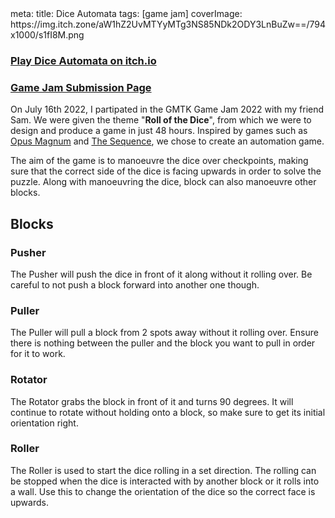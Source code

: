 <route lang="yaml">
meta:
  title: Dice Automata
  tags: [game jam]
  coverImage: https://img.itch.zone/aW1hZ2UvMTYyMTg3NS85NDk2ODY3LnBuZw==/794x1000/s1fI8M.png
</route>

### <a href="https://reedsman.itch.io/dice-automata">Play Dice Automata on itch.io</a>
### <a href="https://itch.io/jam/gmtk-jam-2022/rate/1621875" target="_blank">Game Jam Submission Page</a>

On July 16th 2022, I partipated in the GMTK Game Jam 2022 with my friend Sam. We were given the theme "**Roll of the Dice**", from which we were to design and produce a game in just 48 hours. Inspired by games such as [Opus Magnum](https://www.zachtronics.com/opus-magnum/) and [The Sequence](https://play.google.com/store/apps/details?id=com.onemanband.thesequence), we chose to create an automation game.

The aim of the game is to manoeuvre the dice over checkpoints, making sure that the correct side of the dice is facing upwards in order to solve the puzzle. Along with manoeuvring the dice, block can also manoeuvre other blocks.

## Blocks

### Pusher

The Pusher will push the dice in front of it along without it rolling over. Be careful to not push a block forward into another one though.

### Puller

The Puller will pull a block from 2 spots away without it rolling over. Ensure there is nothing between the puller and the block you want to pull in order for it to work.

### Rotator

The Rotator grabs the block in front of it and turns 90 degrees. It will continue to rotate without holding onto a block, so make sure to get its initial orientation right.

### Roller

The Roller is used to start the dice rolling in a set direction. The rolling can be stopped when the dice is interacted with by another block or it rolls into a wall. Use this to change the orientation of the dice so the correct face is upwards.
